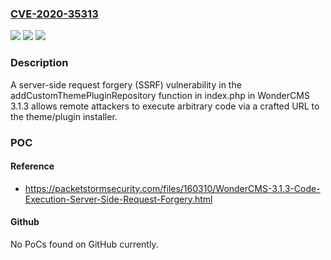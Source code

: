 ### [CVE-2020-35313](https://cve.mitre.org/cgi-bin/cvename.cgi?name=CVE-2020-35313)
![](https://img.shields.io/static/v1?label=Product&message=n%2Fa&color=blue)
![](https://img.shields.io/static/v1?label=Version&message=n%2Fa&color=blue)
![](https://img.shields.io/static/v1?label=Vulnerability&message=n%2Fa&color=brighgreen)

### Description

A server-side request forgery (SSRF) vulnerability in the addCustomThemePluginRepository function in index.php in WonderCMS 3.1.3 allows remote attackers to execute arbitrary code via a crafted URL to the theme/plugin installer.

### POC

#### Reference
- https://packetstormsecurity.com/files/160310/WonderCMS-3.1.3-Code-Execution-Server-Side-Request-Forgery.html

#### Github
No PoCs found on GitHub currently.

